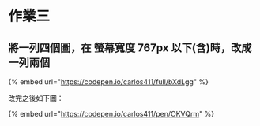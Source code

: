 # 作業三

## 將一列四個圖，在 螢幕寬度 767px 以下\(含\)時，改成一列兩個

{% embed url="https://codepen.io/carlos411/full/bXdLgg" %}

改完之後如下圖：

{% embed url="https://codepen.io/carlos411/pen/OKVQrm" %}



